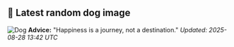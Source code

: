 ## 🐶 Latest random dog image
![Dog](https://images.dog.ceo/breeds/borzoi/n02090622_6713.jpg)
**Advice:** "Happiness is a journey, not a destination."
*Updated: 2025-08-28 13:42 UTC*
